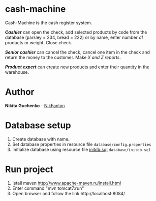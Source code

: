 # cash-machine
Cash-Machine is the cash register system. 

***Cashier*** can open the check, add selected products by code from the database (parsley = 234, bread = 222) or by name, enter number of products or weight. Close check. 

***Senior cashier*** can cancel the check, cancel one item in the check and return the money to the customer.
Make *X and Z reports*.

***Product expert*** can create new products and enter their quantity in the warehouse.

# Author
**Nikita Guchenko** - [NikFanton](https://github.com/NikFanton)

# Database setup
1. Create database with name.
2. Set database properties in resource file ``database/config.properties``
3. Initialize database using resource file [initdb.sql](https://github.com/NikFanton/cash-machine/blob/master/src/main/resources/database/initdb.sql) ``database/initdb.sql``

# Run project

1. Istall maven http://www.apache-maven.ru/install.html
2. Enter command "mvn tomcat7:run"
3. Open browser and follow the link http://localhost:8084/